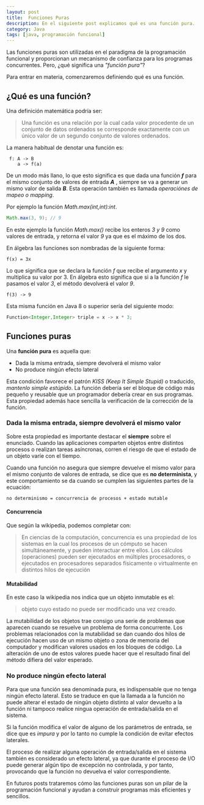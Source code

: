```yaml
---
layout: post
title:  Funciones Puras
description: En el siguiente post explicamos qué es una función pura.
category: Java
tags: [java, programación funcional]
---
```

Las funciones puras son utilizadas en el paradigma de la programación funcional y proporcionan un mecanismo de confianza para los programas concurrentes. Pero, ¿qué significa una _"función pura"_?

Para entrar en materia, comenzaremos definiendo qué es una función.

## ¿Qué es una función?
Una definición matemática podría ser:

> Una función es una relación por la cual cada valor procedente de un conjunto de datos ordenados se corresponde exactamente con un único valor de un segundo conjunto de valores ordenados.

La manera habitual de denotar una función es:

     f: A -> B
        a -> f(a)

De un modo más llano, lo que esto significa es que dada una función *__f__*  para el mismo conjunto de valores de entrada *__A__* , siempre se va a generar un mismo valor de salida *__B__*. Esta operación también es llamada _operaciónes de mapeo o mapping_. 

Por ejemplo la función _Math.max(int,int):int_.

```java
Math.max(3, 9); // 9    
```
 En este ejemplo la función _Math.max()_ recibe los enteros _3 y 9_ como valores de entrada, y retorna el valor _9_ ya que es el máximo de los dos. 

 En álgebra las funciones son nombradas de la siguiente forma:

    f(x) = 3x

Lo que significa que se declara la función _f_ que recibe el argumento _x_ y multiplica su valor por 3. En álgebra esto significa que si a la función _f_ le pasamos el valor _3_, el método devolverá el valor _9_.

    f(3) -> 9

Esta misma función en Java 8 o superior sería del siguiente modo:

```java
Function<Integer,Integer> triple = x -> x * 3;
```
## Funciones puras

Una **función pura** es aquella que:
- Dada la misma entrada, siempre devolverá el mismo valor
- No produce ningún efecto lateral

Esta condición favorece el patrón _KISS (Keep It Simple Stupid)_ o traducido, _mantenlo simple
estúpido_. La función debería ser el bloque de código más pequeño y reusable que un programador
debería crear en sus programas. Esta propiedad además hace sencilla la verificación de la
corrección de la función.

### Dada la misma entrada, siempre devolverá el mismo valor

Sobre esta propiedad es importante destacar el **siempre** sobre el enunciado. Cuando las aplicaciones comparten objetos entre distintos procesos o realizan tareas asíncronas, corren el riesgo de que el estado de un objeto varíe con el tiempo. 

Cuando una función no asegura que siempre devuelve el mismo valor para el mismo conjunto de valores de entrada, se dice que es **no determinista**, y este comportamiento se da cuando se cumplen las siguientes partes de la ecuación:

    no determinismo = concurrencia de procesos + estado mutable

#### Concurrencia
Que según la wikipedia, podemos completar con:
> En ciencias de la computación, concurrencia es una propiedad de los sistemas en la cual los
procesos de un cómputo se hacen simultáneamente, y pueden interactuar entre ellos. Los cálculos
(operaciones) pueden ser ejecutados en múltiples procesadores, o ejecutados en procesadores
separados físicamente o virtualmente en distintos hilos de ejecución

#### Mutabilidad
En este caso la wikipedia nos indica que un objeto inmutable es el:
> objeto cuyo estado no puede ser modificado una vez creado.

La mutabilidad de los objetos trae consigo una serie de problemas que aparecen cuando se resuelve
un problema de forma concurrente. Los problemas relacionados con la mutabilidad se dan cuando dos
hilos de ejecución hacen uso de un mismo objeto o zona de memoria del computador y modifican
valores usados en los bloques de código. La alteración de uno de estos valores puede hacer que el
resultado final del método difiera del valor esperado.

### No produce ningún efecto lateral

Para que una función sea denominada pura, es indispensable que no tenga ningún efecto lateral.
Esto se traduce en que la llamada a la función no puede alterar el estado de ningún objeto
distinto al valor devuelto a la función ni tampoco realice ningua operación de entrada/salida en 
el sistema.

Si la función modifica el valor de alguno de los parámetros de entrada, se dice que es _impura_ y por lo tanto no cumple la condición de evitar efectos laterales.

El proceso de realizar alguna operación de entrada/salida en el sistema también es considerado un
efecto lateral, ya que durante el proceso de I/O puede generar algún tipo de excepción no
controlada, y por tanto, provocando que la función no devuelva el valor correspondiente.

En futuros posts trataremos cómo las funciones puras son un pilar de la programación funcional y ayudan a construír programas más eficientes y sencillos.